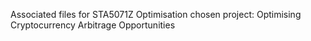 Associated files for STA5071Z Optimisation chosen project: Optimising Cryptocurrency Arbitrage Opportunities 

